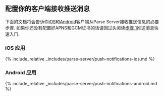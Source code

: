 ## 配置你的客户端接收推送消息

下面的文档将会告诉你[iOS](#ios-apps)和[Android](#android-apps)客户端从Parse Server接收推送信息的必要步骤. 如果你还没有配置好APNS和GCM证书的话请回过头阅读[步骤 1](#prepare-apns-and-gcm-credentials)推送消息快速入门.

### iOS 应用

{% include_relative _includes/parse-server/push-notifications-ios.md %}

### Android 应用

{% include_relative _includes/parse-server/push-notifications-android.md %}
